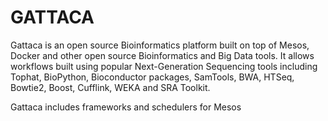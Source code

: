 GATTACA
=======

Gattaca is an open source Bioinformatics platform built on top of Mesos, Docker and other open source Bioinformatics and Big Data tools. It allows workflows built using popular Next-Generation Sequencing tools including Tophat, BioPython, Bioconductor packages, SamTools, BWA, HTSeq, Bowtie2, Boost, Cufflink, WEKA and SRA Toolkit.

Gattaca includes frameworks and schedulers for Mesos
